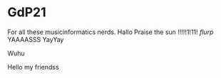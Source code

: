# GdP21

For all these musicinformatics nerds. Hallo Praise the sun !!!!!1!11!
*flurp*
YAAAASSS YayYay

Wuhu

Hello my friendss